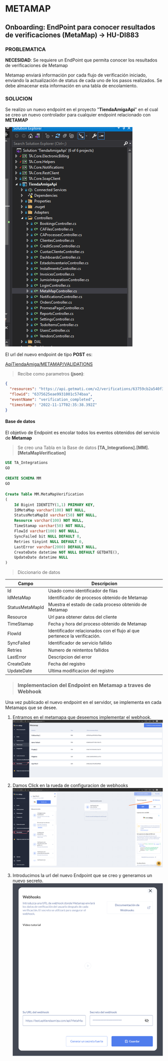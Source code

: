 # METAMAP
## Onboarding: EndPoint para conocer resultados de verificaciones (MetaMap) -> HU-DI883

### **PROBLEMATICA**
**NECESIDAD**: Se requiere un EndPoint que permita conocer los resultados de verificaciones de Metamap

Metamap enviará información por cada flujo de verificación iniciado, enviando la actualización de status de cada uno de los pasos realizados. Se debe almacenar esta información en una tabla de encolamiento.

### **SOLUCION**

Se realizo un nuevo endpoint en el proyecto "**TiendaAmigaApi**" en el cual se creo un nuevo controlador para cualquier endpoint relacionado con **METAMAP**

![Controller](Direccion%20Controller.png?lang=es)

El url del nuevo endpoint de tipo **POST** es:

[ApiTiendaAmiga/METAMAP/VALIDATIONS](https://test.apitiendaamiga.com/api/MetaMap/Validations)

>Recibe como parametros **(json)**:
```json
{
  "resources": "https://api.getmati.com/v2/verifications/63759cb2a540f3001d4ab3a5%22",
  "flowid": "6375625eae9931001c574baa",
  "eventName": "verification_completed",
  "timestamp": "2022-11-17T02:35:38.392Z"
}
```
#### **Base de datos**
El objetivo de Endpoint es encolar todos los eventos obtenidos del servicio de **Metamap**

> Se creo una Tabla en la Base de datos  **[TA_Integrations].[MM].[MetaMapVerification]**

```SQL
USE TA_Integrations
GO

CREATE SCHEMA MM
GO

Create Table MM.MetaMapVerification 
(
	Id Bigint IDENTITY(1,1) PRIMARY KEY,
	IdMetaMap varchar(100) NOT NULL,
	StatusMetaMapId varchar(50) NOT NULL,
	Resource varchar(100) NOT NULL,
	TimeStamap varchar(50) NOT NULL,
	FlowId varchar(100) NOT NULL,
	SyncFailed bit NULL DEFAULT 0,
	Retries tinyint NULL DEFAULT 0,
	LastError varchar(2000) DEFAULT NULL,
	CreateDate datetime NOT NULL DEFAULT GETDATE(),
	UpdateDate datetime NULL
)
```
> Diccionario de datos

| Campo | Descripcion |
|--- |--- |
| Id | Usado como identificador de filas |
| IdMetaMap | Identificador de procesos obtenido de Metamap |
|StatusMetaMapId | Muestra el estado de cada proceso obtenido de Metamap |
|Resource |Url para obtener datos del cliente |
|TimeStamap | Fecha y hora del proceso obtenido de Metamap|
|FlowId |Identificador relacionados con el flujo al que pertenece la verificación.|
|SyncFailed |Identificador de servicio fallido |
|Retries |Numero de reintentos fallidos |
|LastError |Descripcion del error |
|CreateDate |Fecha del registro |
|UpdateDate |Ultima modificacion del registro |

>### **Implementacion del Endpoint en Metamap a traves de Webhook**

Una vez publicado el nuevo endpoint en el servidor, se implementa en cada Metamaps que se desee.

1. Entramos en el metamapa que  deseemos implementar el webhook.
![Metamapas](Metamapas.png?lang=es)

2. Damos Click en la rueda de configuracion de webhooks
![Metamapas](Metamapas2.png?lang=es)

3. Introducimos la url del nuevo Endpoint que se creo y generamos un nuevo secreto.
![Metamapas](Metamapas3.png?lang=es)













